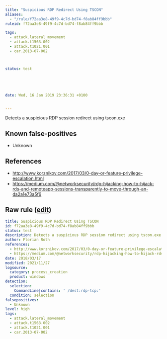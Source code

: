 ```yaml
---
title: "Suspicious RDP Redirect Using TSCON"
aliases:
  - "/rule/f72aa3e8-49f9-4c7d-bd74-f8ab84ff9bbb"
ruleid: f72aa3e8-49f9-4c7d-bd74-f8ab84ff9bbb

tags:
  - attack.lateral_movement
  - attack.t1563.002
  - attack.t1021.001
  - car.2013-07-002



status: test





date: Wed, 16 Jan 2019 23:36:31 +0100


---
```


Detects a suspicious RDP session redirect using tscon.exe

<!--more-->


## Known false-positives

* Unknown



## References

* http://www.korznikov.com/2017/03/0-day-or-feature-privilege-escalation.html
* https://medium.com/@networksecurity/rdp-hijacking-how-to-hijack-rds-and-remoteapp-sessions-transparently-to-move-through-an-da2a1e73a5f6


## Raw rule ([edit](https://github.com/SigmaHQ/sigma/edit/master/rules/windows/process_creation/proc_creation_win_susp_tscon_rdp_redirect.yml))
```yaml
title: Suspicious RDP Redirect Using TSCON
id: f72aa3e8-49f9-4c7d-bd74-f8ab84ff9bbb
status: test
description: Detects a suspicious RDP session redirect using tscon.exe
author: Florian Roth
references:
  - http://www.korznikov.com/2017/03/0-day-or-feature-privilege-escalation.html
  - https://medium.com/@networksecurity/rdp-hijacking-how-to-hijack-rds-and-remoteapp-sessions-transparently-to-move-through-an-da2a1e73a5f6
date: 2018/03/17
modified: 2021/11/27
logsource:
  category: process_creation
  product: windows
detection:
  selection:
    CommandLine|contains: ' /dest:rdp-tcp:'
  condition: selection
falsepositives:
  - Unknown
level: high
tags:
  - attack.lateral_movement
  - attack.t1563.002
  - attack.t1021.001
  - car.2013-07-002

```
